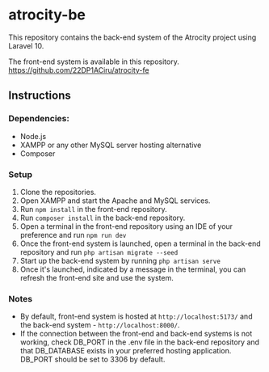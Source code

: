 # atrocity-be

This repository contains the back-end system of the Atrocity project using Laravel 10.

The front-end system is available in this repository.
https://github.com/22DP1ACiru/atrocity-fe

## Instructions

### Dependencies:

-   Node.js
-   XAMPP or any other MySQL server hosting alternative
-   Composer

### Setup

1. Clone the repositories.
2. Open XAMPP and start the Apache and MySQL services.
3. Run `npm install` in the front-end repository.
4. Run `composer install` in the back-end repository.
5. Open a terminal in the front-end repository using an IDE of your preference and run `npm run dev`
6. Once the front-end system is launched, open a terminal in the back-end repository and run `php artisan migrate --seed`
7. Start up the back-end system by running `php artisan serve`
8. Once it's launched, indicated by a message in the terminal, you can refresh the front-end site and use the system.

### Notes

-   By default, front-end system is hosted at `http://localhost:5173/` and the back-end system - `http://localhost:8000/`.
-   If the connection between the front-end and back-end systems is not working, check DB_PORT in the .env file in the back-end repository and that DB_DATABASE exists in your preferred hosting application.
    DB_PORT should be set to 3306 by default.
